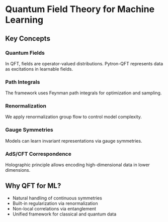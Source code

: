 # Quantum Field Theory for Machine Learning

## Key Concepts

### Quantum Fields
In QFT, fields are operator-valued distributions. Pytron-QFT represents data as excitations in learnable fields.

### Path Integrals
The framework uses Feynman path integrals for optimization and sampling.

### Renormalization
We apply renormalization group flow to control model complexity.

### Gauge Symmetries
Models can learn invariant representations via gauge symmetries.

### AdS/CFT Correspondence
Holographic principle allows encoding high-dimensional data in lower dimensions.

## Why QFT for ML?
- Natural handling of continuous symmetries
- Built-in regularization via renormalization
- Non-local correlations via entanglement
- Unified framework for classical and quantum data